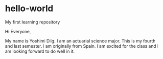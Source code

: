 # hello-world
My first learning repository

Hi Everyone,

My name is Yoshimi Dilg. I am an actuarial science major. This is my fourth and last semester. I am originally from Spain. I am excited for the class and I am looking forward to do well in it.
